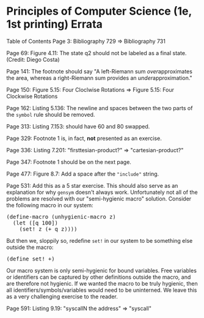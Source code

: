 # Principles of Computer Science (1e, 1st printing) Errata

Table of Contents Page 3:
Bibliography 729 => Bibliography 731

Page 69:
Figure 4.11: The state q2 should not be labeled as a final state. (Credit: Diego Costa)

Page 141:
The footnote should say "A left-Riemann sum *over*approximates the area, whereas a right-Riemann sum provides an *under*approximation."

Page 150:
Figure 5.15: Four Cloclwise Rotations => Figure 5.15: Four Clockwise Rotations

Page 162:
Listing 5.136: The newline and spaces between the two parts of the `symbol` rule should be removed.

Page 313:
Listing 7.153: should have 60 and 80 swapped.

Page 329:
Footnote 1 is, in fact, **not** presented as an exercise.

Page 336:
Listing 7.201: "firsttesian-product?" => "cartesian-product?"

Page 347:
Footnote 1 should be on the next page.

Page 477:
Figure 8.7: Add a space after the `"include"` string.

Page 531:
Add this as a 5 star exercise. This should also serve as an explanation for why <code>gensym</code> doesn't always work.
Unfortunately not all of the problems are resolved with our "semi-hygienic macro" solution. Consider the following macro in our system:
<pre>
(define-macro (unhygienic-macro z)
  (let ([q 100])
    (set! z (+ q z))))
</pre>

But then we, sloppily so, redefine <code>set!</code> in our system to be something else outside the macro:
<pre>
(define set! +)
</pre>
Our macro system is only semi-hygienic for bound variables. Free variables or identifiers can be captured by other definitions outside the macro, and are therefore not hygienic.
If we wanted the macro to be truly hygienic, then all identifiers/symbols/variables would need to be uninterned. We leave this as a very challenging exercise to the reader.


Page 591:
Listing 9.19: "syscallN the address" => "syscall" 
